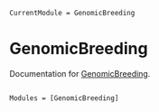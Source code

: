 ```@meta
CurrentModule = GenomicBreeding
```

# GenomicBreeding

Documentation for [GenomicBreeding](https://github.com/jeffersonfparil/GenomicBreeding.jl).

```@index
```

```@autodocs
Modules = [GenomicBreeding]
```
